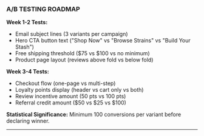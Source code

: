 ### A/B TESTING ROADMAP

**Week 1-2 Tests:**

- Email subject lines (3 variants per campaign)
- Hero CTA button text ("Shop Now" vs "Browse Strains" vs "Build Your Stash")
- Free shipping threshold ($75 vs $100 vs no minimum)
- Product page layout (reviews above fold vs below fold)

**Week 3-4 Tests:**

- Checkout flow (one-page vs multi-step)
- Loyalty points display (header vs cart only vs both)
- Review incentive amount (50 pts vs 100 pts)
- Referral credit amount ($50 vs $25 vs $100)

**Statistical Significance:** Minimum 100 conversions per variant before declaring winner.

---
